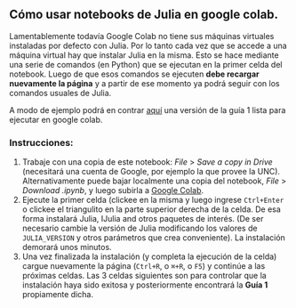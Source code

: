 ## Cómo usar notebooks de Julia en google colab.

Lamentablemente todavía Google Colab no tiene sus máquinas virtuales instaladas por defecto con Julia.
Por lo tanto cada vez que se accede a una máquina virtual hay que instalar Julia en la misma. 
Esto se hace mediante una serie de comandos (en Python) que se ejecutan en la primer celda del notebook. 
Luego de que esos comandos se ejecuten **debe recargar nuevamente la página** y a partir de ese momento 
ya podrá seguir con los comandos usuales de Julia. 

A modo de ejemplo podrá en contrar [aquí](https://colab.research.google.com/drive/1DT0s38ViU0O6LS62b0NnO2sZP4N9V1AA?usp=sharing)
una versión de la guía 1 lista para ejecutar en google colab. 

### Instrucciones:
1. Trabaje con una copia de este notebook: _File_ > _Save a copy in Drive_ (necesitará una cuenta de Google, por ejemplo la que provee la UNC). Alternativamente puede bajar localmente una copia del notebook, _File_ > _Download .ipynb_, y luego subirla a [Google Colab](https://colab.research.google.com/).
2. Ejecute la primer celda (clickee en la misma y luego ingrese `Ctrl+Enter` o clickee el triangulito en la parte superior derecha de la celda. De esa forma instalará  Julia, IJulia and otros paquetes de interés. (De ser necesario cambie la versión de Julia modificando los valores de `JULIA_VERSION` y otros parámetros que crea conveniente). La instalación demorará unos minutos.
3. Una vez finalizada la instalación (y completa la ejecución de la celda) cargue nuevamente la página (`Ctrl+R`, o `⌘+R`, o `F5`) y continúe a las próximas celdas. Las 3 celdas siguientes son para controlar que la instalación haya sido exitosa y posteriormente encontrará la **Guía 1** propiamente dicha.


